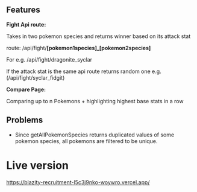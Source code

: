 ## Features
<b>Fight Api route:</b>
<p>Takes in two pokemon species and returns winner based on its attack stat</p>
<p>route: /api/fight/<b>[pokemon1species]_[pokemon2species]</b></p>
<p>For e.g. /api/fight/dragonite_syclar</p>
<p>If the attack stat is the same api route returns random one e.g.(/api/fight/syclar_fidgit)</p>
<b>Compare Page:</b>
<p>Comparing up to n Pokemons + highlighting highest base stats in a row</p>

## Problems
- Since getAllPokemonSpecies returns duplicated values of some pokemon species, all pokemons are filtered to be unique. 

# Live version
https://blazity-recruitment-l5c3j9nko-woywro.vercel.app/
